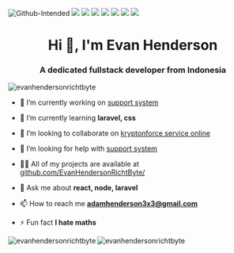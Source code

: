 ![Github-Intended](https://user-images.githubusercontent.com/58504115/89532809-9218bc80-d81c-11ea-9900-9ff0ee95e6c8.gif)
<img src="https://img.shields.io/badge/WHATSAPP-%2325D366.svg?&style=for-the-badge&logo=whatsapp&logoColor=white" /> <img src="https://img.shields.io/badge/facebook-%231877F2.svg?&style=for-the-badge&logo=facebook&logoColor=white" /> <img src="https://img.shields.io/badge/instagram-%23E4405F.svg?&style=for-the-badge&logo=instagram&logoColor=white" /> <img src="https://img.shields.io/badge/twitter-%231DA1F2.svg?&style=for-the-badge&logo=twitter&logoColor=white" /> <img src="https://img.shields.io/badge/linkedin-%230077B5.svg?&style=for-the-badge&logo=linkedin&logoColor=white" /> <img src="https://img.shields.io/badge/youtube-%23FF0000.svg?&style=for-the-badge&logo=youtube&logoColor=white" /> <img src="https://img.shields.io/badge/Steam-%23000000.svg?&style=for-the-badge&logo=steam&logoColor=white" />

<h1 align="center">Hi 👋, I'm Evan Henderson</h1>
<h3 align="center">A dedicated fullstack developer from Indonesia</h3>

<p align="left"> <img src="https://komarev.com/ghpvc/?username=evanhendersonrichtbyte" alt="evanhendersonrichtbyte" /> </p>

- 🔭 I’m currently working on [support system](https://github.com/EvanHendersonRichtByte/support-system)

- 🌱 I’m currently learning **laravel, css**

- 👯 I’m looking to collaborate on [kryptonforce service online](https://github.com/EvanHendersonRichtByte/kryptonforce-service-online)

- 🤔 I’m looking for help with [support system](https://github.com/EvanHendersonRichtByte/support-system)

- 👨‍💻 All of my projects are available at [github.com/EvanHendersonRichtByte/](github.com/EvanHendersonRichtByte/)

- 💬 Ask me about **react, node, laravel**

- 📫 How to reach me **adamhenderson3x3@gmail.com**

- ⚡ Fun fact **I hate maths**

<img align="left" src="https://github-readme-stats.vercel.app/api/top-langs/?username=evanhendersonrichtbyte&layout=default&hide=html" alt="evanhendersonrichtbyte" /><img align="left" src="https://github-readme-stats.vercel.app/api?username=evanhendersonrichtbyte&show_icons=true" alt="evanhendersonrichtbyte" />

<!--
**EvanHendersonRichtByte/EvanHendersonRichtByte** is a ✨ _special_ ✨ repository because its `README.md` (this file) appears on your GitHub profile.

Here are some ideas to get you started:

- 🔭 I’m currently working on ...
- 🌱 I’m currently learning ...
- 👯 I’m looking to collaborate on ...
- 🤔 I’m looking for help with ...
- 💬 Ask me about ...
- 📫 How to reach me: ...
- 😄 Pronouns: ...
- ⚡ Fun fact: ...
-->
